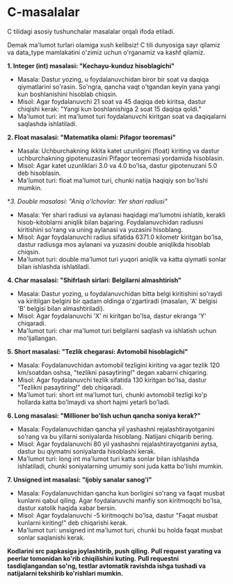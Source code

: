 # C-masalalar
C tilidagi asosiy tushunchalar masalalar orqali ifoda etiladi. 

Demak ma'lumot turlari olamiga xush kelibsiz! 
C tili dunyosiga sayr qilamiz va data_type mamlakatini o'zimiz uchun o'rganamiz va kashf qilamiz.

 
**1. Integer (int) masalasi: "Kechayu-kunduz hisoblagichi"**

- Masala: Dastur yozing, u foydalanuvchidan biror bir soat va daqiqa qiymatlarini so'rasin. So'ngra, qancha vaqt o'tgandan keyin yana yangi kun boshlanishini hisoblab chiqsin.
- Misol: Agar foydalanuvchi 21 soat va 45 daqiqa deb kiritsa, dastur chiqishi kerak: "Yangi kun boshlanishiga 2 soat 15 daqiqa qoldi."
- Ma'lumot turi: int ma'lumot turi foydalanuvchi kiritgan soat va daqiqalarni saqlashda ishlatiladi.

**2. Float masalasi: "Matematika olami: Pifagor teoremasi"**

- Masala: Uchburchakning ikkita katet uzunligini (float) kiriting va dastur uchburchakning gipotenuzasini Pifagor teoremasi yordamida hisoblasin.
- Misol: Agar katet uzunliklari 3.0 va 4.0 bo'lsa, dastur gipotenuzani 5.0 deb hisoblasin.
- Ma'lumot turi: float ma'lumot turi, chunki natija haqiqiy son bo'lishi mumkin.

**3. Double masalasi: "Aniq o'lchovlar: Yer shari radiusi"*

- Masala: Yer shari radiusi va aylanasi haqidagi ma'lumotni ishlatib, kerakli hisob-kitoblarni aniqlik bilan bajaring. Foydalanuvchidan radiusni kiritishini so'rang va uning aylanasi va yuzasini hisoblang.
- Misol: Agar foydalanuvchi radius sifatida 6371.0 kilometr kiritgan bo'lsa, dastur radiusga mos aylanani va yuzasini double aniqlikda hisoblab chiqsin.
- Ma'lumot turi: double ma'lumot turi yuqori aniqlik va katta qiymatli sonlar bilan ishlashda ishlatiladi.

**4. Char masalasi: "Shifrlash sirlari: Belgilarni almashtirish"**

- Masala: Dastur yozing, u foydalanuvchidan bitta belgi kiritishini so'raydi va kiritilgan belgini bir qadam oldinga o'zgartiradi (masalan, 'A' belgisi 'B' belgisi bilan almashtiriladi).
- Misol: Agar foydalanuvchi 'X' ni kiritgan bo'lsa, dastur ekranga 'Y' chiqaradi.
- Ma'lumot turi: char ma'lumot turi belgilarni saqlash va ishlatish uchun mo'ljallangan.

**5. Short masalasi: "Tezlik chegarasi: Avtomobil hisoblagichi"**

- Masala: Foydalanuvchidan avtomobil tezligini kiriting va agar tezlik 120 km/soatdan oshsa, "tezlikni pasaytiring!" degan xabarni chiqaring.
- Misol: Agar foydalanuvchi tezlik sifatida 130 kiritgan bo'lsa, dastur "Tezlikni pasaytiring!" deb chiqaradi.
- Ma'lumot turi: short int ma'lumot turi, chunki avtomobil tezligi ko'p hollarda katta bo'lmaydi va short hajmi yetarli bo'ladi.

**6. Long masalasi: "Millioner bo'lish uchun qancha soniya kerak?"**

- Masala: Foydalanuvchidan qancha yil yashashni rejalashtirayotganini so'rang va bu yillarni soniyalarda hisoblang. Natijani chiqarib bering.
- Misol: Agar foydalanuvchi 80 yil yashashni rejalashtirayotganini aytsa, dastur bu qiymatni soniyalarda hisoblashi kerak.
- Ma'lumot turi: long int ma'lumot turi katta sonlar bilan ishlashda ishlatiladi, chunki soniyalarning umumiy soni juda katta bo'lishi mumkin.

**7. Unsigned int masalasi: "Ijobiy sanalar sanog'i"**

- Masala: Foydalanuvchidan qancha kun borligini so'rang va faqat musbat kunlarni qabul qiling. Agar foydalanuvchi manfiy son kiritmoqchi bo'lsa, dastur xatolik haqida xabar bersin.
- Misol: Agar foydalanuvchi -5 kiritmoqchi bo'lsa, dastur "Faqat musbat kunlarni kiriting!" deb chiqarishi kerak.
- Ma'lumot turi: unsigned int ma'lumot turi, chunki bu holda faqat musbat sonlar saqlanishi kerak.


**Kodlarini src papkasiga joylashtirib, push qiling.**
**Pull request yarating va peerlar tomonidan ko'rib chiqilishini kuting.**
**Pull requestni tasdiqlangandan so'ng, testlar avtomatik ravishda ishga tushadi va natijalarni tekshirib ko'rishlari mumkin.**

